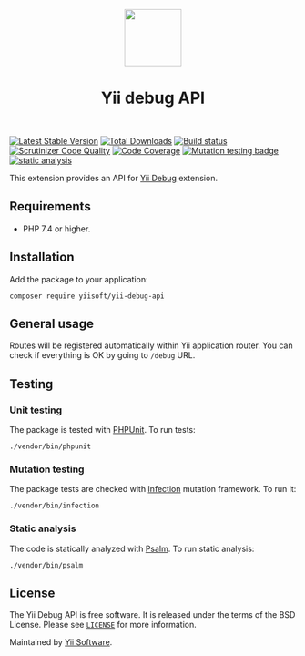 <p align="center">
    <a href="https://github.com/yiisoft" target="_blank">
        <img src="https://github.com/yiisoft.png" height="100px">
    </a>
    <h1 align="center">Yii debug API</h1>
    <br>
</p>

[![Latest Stable Version](https://poser.pugx.org/yiisoft/yii-debug-api/v/stable.png)](https://packagist.org/packages/yiisoft/yii-debug-api)
[![Total Downloads](https://poser.pugx.org/yiisoft/yii-debug-api/downloads.png)](https://packagist.org/packages/yiisoft/yii-debug-api)
[![Build status](https://github.com/yiisoft/yii-debug-api/workflows/build/badge.svg)](https://github.com/yiisoft/yii-debug-api/actions?query=workflow%3Abuild)
[![Scrutinizer Code Quality](https://scrutinizer-ci.com/g/yiisoft/yii-debug-api/badges/quality-score.png?b=master)](https://scrutinizer-ci.com/g/yiisoft/yii-debug-api/?branch=master)
[![Code Coverage](https://scrutinizer-ci.com/g/yiisoft/yii-debug-api/badges/coverage.png?b=master)](https://scrutinizer-ci.com/g/yiisoft/yii-debug-api/?branch=master)
[![Mutation testing badge](https://img.shields.io/endpoint?style=flat&url=https%3A%2F%2Fbadge-api.stryker-mutator.io%2Fgithub.com%2Fyiisoft%2Fyii-debug-api%2Fmaster)](https://dashboard.stryker-mutator.io/reports/github.com/yiisoft/yii-debug-api/master)
[![static analysis](https://github.com/yiisoft/yii-debug-api/workflows/static%20analysis/badge.svg)](https://github.com/yiisoft/yii-debug-api/actions?query=workflow%3A%22static+analysis%22)

This extension provides an API for [Yii Debug](https://github.com/yiisoft/yii-debug) extension.

## Requirements

- PHP 7.4 or higher.

## Installation

Add the package to your application:

```
composer require yiisoft/yii-debug-api
```

## General usage

Routes will be registered automatically within Yii application router.
You can check if everything is OK by going to `/debug` URL.

## Testing

### Unit testing

The package is tested with [PHPUnit](https://phpunit.de/). To run tests:

```shell
./vendor/bin/phpunit
```

### Mutation testing

The package tests are checked with [Infection](https://infection.github.io/) mutation framework. To run it:

```shell
./vendor/bin/infection
```

### Static analysis

The code is statically analyzed with [Psalm](https://psalm.dev/). To run static analysis:

```shell
./vendor/bin/psalm
```

## License

The Yii Debug API is free software. It is released under the terms of the BSD License.
Please see [`LICENSE`](./LICENSE.md) for more information.

Maintained by [Yii Software](https://www.yiiframework.com/).
